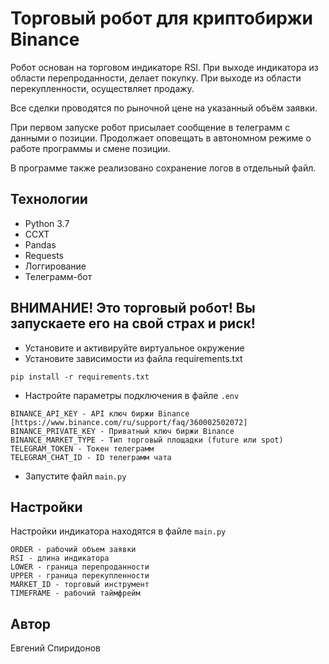 # Торговый робот для криптобиржи Binance

Робот основан на торговом индикаторе RSI. При выходе индикатора из области перепроданности, делает покупку. При выходе из области перекупленности, осуществляет продажу.

Все сделки проводятся по рыночной цене на указанный объём заявки.

При первом запуске робот присылает сообщение в телеграмм с данными о позиции. Продолжает оповещать в автономном режиме о работе программы и смене позиции.

В программе также реализовано сохранение логов в отдельный файл.

## Технологии

* Python 3.7
* CCXT
* Pandas
* Requests
* Логгирование
* Телеграмм-бот

## ВНИМАНИЕ! Это торговый робот! Вы запускаете его на свой страх и риск!

- Установите и активируйте виртуальное окружение
- Установите зависимости из файла requirements.txt
```
pip install -r requirements.txt
``` 
- Настройте параметры подключения в файле `.env`
```
BINANCE_API_KEY - API ключ биржи Binance [https://www.binance.com/ru/support/faq/360002502072]
BINANCE_PRIVATE_KEY - Приватный ключ биржи Binance
BINANCE_MARKET_TYPE - Тип торговый площадки (future или spot)
TELEGRAM_TOKEN - Токен телеграмм
TELEGRAM_CHAT_ID - ID телеграмм чата
``` 
- Запустите файл `main.py`

## Настройки

Настройки индикатора находятся в файле `main.py`
```
ORDER - рабочий объем заявки
RSI - длина индикатора
LOWER - граница перепроданности
UPPER - граница перекупленности
MARKET_ID - торговый инструмент
TIMEFRAME - рабочий таймфрейм
```

## Автор

Евгений Спиридонов

